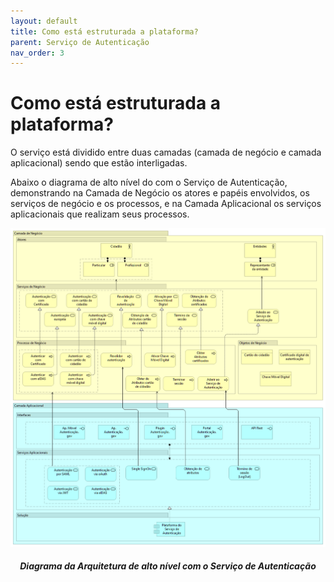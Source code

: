 ```yaml
---
layout: default
title: Como está estruturada a plataforma?
parent: Serviço de Autenticação
nav_order: 3
---
```


# Como está estruturada a plataforma?

O serviço está dividido entre duas camadas (camada de negócio e camada aplicacional) sendo que estão interligadas.

Abaixo o diagrama de alto nível do com o Serviço de Autenticação, demonstrando na Camada de Negócio os atores e papéis envolvidos, os serviços de negócio e os processos, e na Camada Aplicacional os serviços aplicacionais que realizam seus processos.

<div align="center">
  <img src="../../assets/images/autenticacao%20arquitetura.png" alt="Diagrama da Arquitetura de alto nível com o Serviço de Autenticação">
  <h5>Diagrama da Arquitetura de alto nível com o Serviço de Autenticação</h5>
</div>
<br>

